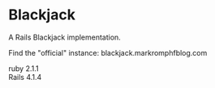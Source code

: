 # Blackjack
A Rails Blackjack implementation.  

Find the "official" instance: blackjack.markromphfblog.com  

ruby 2.1.1  
Rails 4.1.4
